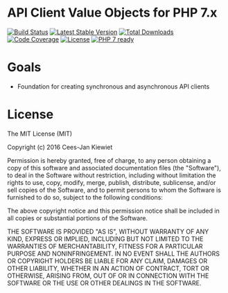 # API Client Value Objects for PHP 7.x

[![Build Status](https://travis-ci.org/php-api-clients/value-objects.svg?branch=master)](https://travis-ci.org/php-api-clients/value-objects)
[![Latest Stable Version](https://poser.pugx.org/api-clients/value-objects/v/stable.png)](https://packagist.org/packages/api-clients/value-objects)
[![Total Downloads](https://poser.pugx.org/api-clients/value-objects/downloads.png)](https://packagist.org/packages/api-clients/value-objects/stats)
[![Code Coverage](https://scrutinizer-ci.com/g/php-api-clients/value-objects/badges/coverage.png?b=master)](https://scrutinizer-ci.com/g/php-api-clients/value-objects/?branch=master)
[![License](https://poser.pugx.org/api-clients/value-objects/license.png)](https://packagist.org/packages/api-clients/value-objects)
[![PHP 7 ready](http://php7ready.timesplinter.ch/php-api-clients/value-objects/badge.svg)](https://appveyor-ci.org/php-api-clients/value-objects)


# Goals

* Foundation for creating synchronous and asynchronous API clients 

# License

The MIT License (MIT)

Copyright (c) 2016 Cees-Jan Kiewiet

Permission is hereby granted, free of charge, to any person obtaining a copy
of this software and associated documentation files (the "Software"), to deal
in the Software without restriction, including without limitation the rights
to use, copy, modify, merge, publish, distribute, sublicense, and/or sell
copies of the Software, and to permit persons to whom the Software is
furnished to do so, subject to the following conditions:

The above copyright notice and this permission notice shall be included in all
copies or substantial portions of the Software.

THE SOFTWARE IS PROVIDED "AS IS", WITHOUT WARRANTY OF ANY KIND, EXPRESS OR
IMPLIED, INCLUDING BUT NOT LIMITED TO THE WARRANTIES OF MERCHANTABILITY,
FITNESS FOR A PARTICULAR PURPOSE AND NONINFRINGEMENT. IN NO EVENT SHALL THE
AUTHORS OR COPYRIGHT HOLDERS BE LIABLE FOR ANY CLAIM, DAMAGES OR OTHER
LIABILITY, WHETHER IN AN ACTION OF CONTRACT, TORT OR OTHERWISE, ARISING FROM,
OUT OF OR IN CONNECTION WITH THE SOFTWARE OR THE USE OR OTHER DEALINGS IN THE
SOFTWARE.
